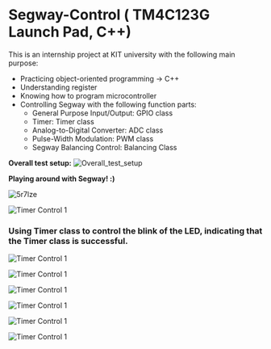 # Segway-Control ( TM4C123G Launch Pad, C++)
This is an internship project at KIT university with the following main purpose:

* Practicing object-oriented programming &rarr; C++
* Understanding register
* Knowing how to program microcontroller
* Controlling Segway with the following function parts:
  * General Purpose Input/Output: GPIO class
  * Timer: Timer class
  * Analog-to-Digital Converter: ADC class
  * Pulse-Width Modulation: PWM class
  * Segway Balancing Control: Balancing Class


**Overall test setup:**
![Overall_test_setup](https://user-images.githubusercontent.com/63096297/138184679-d918ad87-f123-4692-9914-ed213fd24f4a.jpg)


**Playing around with Segway! :)**

![5r7lze](https://user-images.githubusercontent.com/63096297/138186086-e225f0de-8d3c-4c2a-af8a-bcfbfdbf88c2.gif)

![Timer Control 1](https://github.com/PingCheng-Wei/Segway-Control/tree/main/assets/Segway_test.gif)


### Using Timer class to control the blink of the LED, indicating that the Timer class is successful.
![Timer Control 1](https://github.com/PingCheng-Wei/Segway-Control/tree/main/assets/Timer1.gif)

![Timer Control 1](https://github.com/PingCheng-Wei/Segway-Control/tree/main/assets/Timer2.gif)

![Timer Control 1](https://github.com/PingCheng-Wei/Segway-Control/tree/main/assets/adc.gif)

![Timer Control 1](https://github.com/PingCheng-Wei/Segway-Control/tree/main/assets/PWM_full_power.gif)

![Timer Control 1](https://github.com/PingCheng-Wei/Segway-Control/tree/main/assets/motor_change_direction.gif)

![Timer Control 1](https://github.com/PingCheng-Wei/Segway-Control/tree/main/assets/Segway_Turning.gif)



